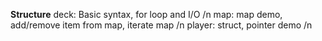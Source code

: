 **Structure** 
deck: Basic syntax, for loop and I/O /n
map: map demo, add/remove item from map, iterate map /n
player: struct, pointer demo /n
